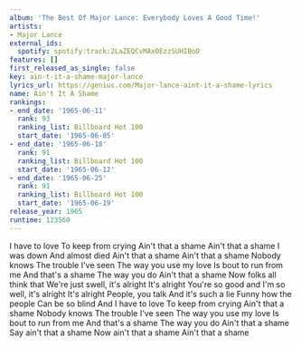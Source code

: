 ```yaml
---
album: 'The Best Of Major Lance: Everybody Loves A Good Time!'
artists:
- Major Lance
external_ids:
  spotify: spotify:track:2LaZEQCvMAxOEzzSUHIBoO
features: []
first_released_as_single: false
key: ain-t-it-a-shame-major-lance
lyrics_url: https://genius.com/Major-lance-aint-it-a-shame-lyrics
name: Ain't It A Shame
rankings:
- end_date: '1965-06-11'
  rank: 93
  ranking_list: Billboard Hot 100
  start_date: '1965-06-05'
- end_date: '1965-06-18'
  rank: 91
  ranking_list: Billboard Hot 100
  start_date: '1965-06-12'
- end_date: '1965-06-25'
  rank: 91
  ranking_list: Billboard Hot 100
  start_date: '1965-06-19'
release_year: 1965
runtime: 123560
---
```

I have to love
To keep from crying
Ain't that a shame
Ain't that a shame
I was down
And almost died
Ain't that a shame
Ain't that a shame
Nobody knows
The trouble I've seen
The way you use my love
Is bout to run from me
And that's a shame
The way you do
Ain't that a shame
Now folks all think that
We're just swell, it's alright
It's alright
You're so good and
I'm so well, it's alright
It's alright
People, you talk
And it's such a lie
Funny how the people
Can be so blind
And I have to love
To keep from crying
Ain't that a shame
Nobody knows
The trouble I've seen
The way you use my love
Is bout to run from me
And that's a shame
The way you do
Ain't that a shame
Say ain't that a shame
Now ain't that a shame
Ain't that a shame
